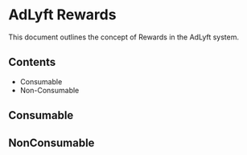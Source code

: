 
# AdLyft Rewards

This document outlines the concept of Rewards in the AdLyft system.

## Contents

- Consumable
- Non-Consumable

## Consumable



## NonConsumable
